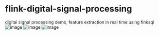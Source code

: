 # flink-digital-signal-processing
 digital signal processing demo, feature extraction in real time using finksql
![image](https://github.com/kevinxiey/flink-digital-signal-processing-demo/blob/main/src/main/resources/img/pic1.png)
![image](https://github.com/kevinxiey/flink-digital-signal-processing-demo/blob/main/src/main/resources/img/pic2.png)
![image](https://github.com/kevinxiey/flink-digital-signal-processing-demo/blob/main/src/main/resources/img/pic3.png)
